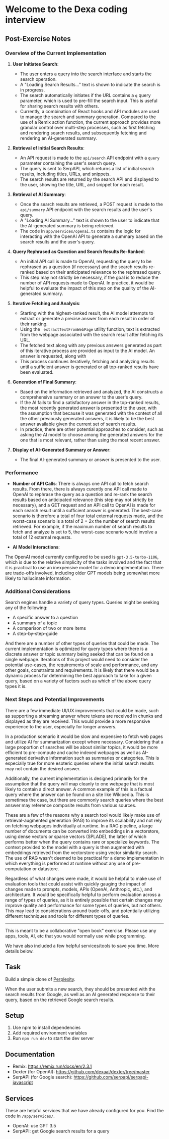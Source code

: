 # Welcome to the Dexa coding interview

## Post-Exercise Notes 

### Overview of the Current Implementation

1. **User Initiates Search**:
   - The user enters a query into the search interface and starts the search operation.
   - A "Loading Search Results..." text is shown to indicate the search is in progress. 
   - The search automatically initiates if the URL contains a `q` query parameter, which is used to pre-fill the search input. This is useful for sharing search results with others.
   - Currently, a combination of React hooks and API modules are used to manage the search and summary generation. Compared to the use of a Remix action function, the current approach provides more granular control over multi-step processes, such as first fetching and rendering search results, and subsequently fetching and rendering an AI-generated summary. 

2. **Retrieval of Initial Search Results**:
   - An API request is made to the `api/search` API endpoint with a `query` parameter containing the user's search query.
   - The query is sent to SerpAPI, which returns a list of initial search results, including titles, URLs, and snippets.
   - The search results are returned by the search API and displayed to the user, showing the title, URL, and snippet for each result.

3. **Retrieval of AI Summary**:
   - Once the search results are retrieved, a POST request is made to the `api/summary` API endpoint with the search results and the user's query.
   - A "Loading AI Summary..." text is shown to the user to indicate that the AI-generated summary is being retrieved.
   - The code in `app/services/openai.ts` contains the logic for interacting with the OpenAI API to generate a summary based on the search results and the user's query.

4. **Query Rephrased as Question and Search Results Re-Ranked**:
   - An initial API call is made to OpenAI, requesting the query to be rephrased as a question (if necessary) and the search results re-ranked based on their anticipated relevance to the rephrased query. 
   - This step may not strictly be necessary, if the goal is to reduce the number of API requests made to OpenAI. In practice, it would be helpful to evaluate the impact of this step on the quality of the AI-generated summary.


5. **Iterative Fetching and Analysis**:
   - Starting with the highest-ranked result, the AI model attempts to extract or generate a precise answer from each result in order of their ranking.
   - Using the ` extractTextFromWebPage` utility function, text is extracted from the webpage associated with the search result after fetching its URL. 
   - The fetched text along with any previous answers generated as part of this iterative process are provided as input to the AI model. An answer is requested, along with 
   - This process continues iteratively, fetching and analyzing results until a sufficient answer is generated or all top-ranked results have been evaluated.

6. **Generation of Final Summary**:
   - Based on the information retrieved and analyzed, the AI constructs a comprehensive summary or an answer to the user's query.
   - If the AI fails to find a satisfactory answer in the top-ranked results, the most recently generated answer is presented to the user, with the assumption that because it was generated with the context of all the other previously generated answers, it is likely to be the best answer available given the current set of search results. 
   - In practice, there are other potential approaches to consider, such as asking the AI model to choose among the generated answers for the one that is most relevant, rather than using the most recent answer.

7. **Display of AI-Generated Summary or Answer**:
   - The final AI-generated summary or answer is presented to the user.

### Performance

- **Number of API Calls**: There is always one API call to fetch search results. From there, there is always curently one API call made to OpenAI to rephrase the query as a question and re-rank the search results based on anticipated relevance (this step may not strictly be necessary), and a GET request and an API call to OpenAI is made for each search result until a sufficient answer is generated. The best-case scenario is therefore a total of four total external requests made, and the worst-case scenario is a total of 2 + 2x the number of search results retrieved. For example, if the maximum number of search results to fetch and analyze is set to 5, the worst-case scenario would involve a total of 12 external requests.

- **AI Model Interactions**: 

The OpenAI model currently configured to be used is `gpt-3.5-turbo-1106`, which is due to the relative simplicity of the tasks involved and the fact that it is practical to use an inexpensive model for a demo implementation. There are trade-offs involved, including older GPT models being somewhat more likely to hallucinate information.

### Additional Considerations

Search engines handle a variety of query types. Queries might be seeking any of the following:
* A specific answer to a question
* A summary of a topic 
* A comparison of two or more items
* A step-by-step-guide 

And there are a number of other types of queries that could be made. The current implementation is optimized for query types where there is a discrete answer or topic summary being seeked that can be found on a single webpage. Iterations of this project would need to consider the potential use-cases, the requirements of scale and performance, and any other goals, constraints and requirements. It is likely that there would be a dynamic process for determining the best approach to take for a given query, based on a variety of factors such as which of the above query types it is. 

### Next Steps and Potential Improvements

There are a few immediate UI/UX improvements that could be made, such as supporting a streaming answer where tokens are received in chunks and displayed as they are received. This would provide a more responsive experience to the user, especially for longer answers.

In a production scenario it would be slow and expensive to fetch web pages and utilize AI for summarization except where necessary. Considering that a large proportion of searches will be about similar topics, it would be more efficient to pre-compute and cache indexed webpages as well as AI-generated derivative information such as summaries or categories. This is especially true for more esoteric queries where the initial search results may not contain the desired answer.

Additionally, the current implementation is designed primarily for the assumption that the query will map cleanly to one webpage that is most likely to contain a direct answer. A common example of this is a factual query where the answer can be found on a site like Wikipedia. This is sometimes the case, but there are commonly search queries where the best answer may reference composite results from various sources. 

These are a few of the reasons why a search tool would likely make use of retrieval-augmented generation (RAG) to improve its scalability and not rely on fetching webpages individually at runtime. In a RAG pipeline, a large number of documents can be converted into embeddings in a vectorstore, using dense vectors or sparse vectors (SPLADE), the latter of which performs better when the query contains rare or specialize keywords. The context provided to the model with a query is then augmented with embeddings retrieved from the vectorstore using vector similarity search. The use of RAG wasn't deemed to be practical for a demo implementation in which everything is performed at runtime without any use of pre-computation or datastore. 

Regardless of what changes were made, it would be helpful to make use of evaluation tools that could assist with quickly gauging the impact of changes made to prompts, models, APIs (OpenAI, Anthropic, etc.), and architecture. It would be specifically helpful to perform evaluation across a range of types of queries, as it is entirely possible that certain changes may improve quality and performance for some types of queries, but not others. This may lead to considerations around trade-offs, and potentially utilizing different techniques and tools for different types of queries. 


---

This is meant to be a collaborative "open book" exercise. Please use any apps, 
tools, AI, etc that you would normally use while programming.

We have also included a few helpful services/tools to save you time. More 
details below.

## Task

Build a simple clone of [Perplexity](https://www.perplexity.ai/).

When the user submits a new search, they should be presented with the search 
results from Google, as well as an AI generated response to their query, based 
on the retrieved Google search results.

## Setup

1. Use npm to install dependencies
2. Add required environment variables
3. Run `npm run dev` to start the dev server

## Documentation

- Remix: https://remix.run/docs/en/2.3.1
- Dexter (for OpenAI): https://github.com/dexaai/dexter/tree/master
- SerpAPI (for Google search): https://github.com/serpapi/serpapi-javascript

## Services

These are helpful services that we have already configured for you. Find the 
code in `/app/services/`.

- OpenAI: use GPT 3.5
- SerpAPI: get Google search results for a query

